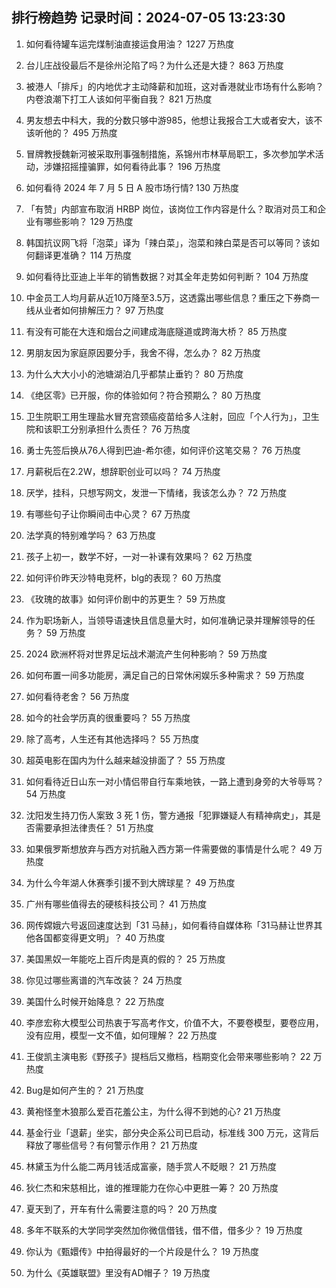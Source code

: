 
## 排行榜趋势 记录时间：2024-07-05 13:23:30
  
  1. 如何看待罐车运完煤制油直接运食用油？ 1227 万热度
    
  2. 台儿庄战役最后不是徐州沦陷了吗？为什么还是大捷？ 863 万热度
    
  3. 被港人「排斥」的内地优才主动降薪和加班，这对香港就业市场有什么影响？内卷浪潮下打工人该如何平衡自我？ 821 万热度
    
  4. 男友想去中科大，我的分数只够中游985，他想让我报合工大或者安大，该不该听他的？ 495 万热度
    
  5. 冒牌教授魏新河被采取刑事强制措施，系锦州市林草局职工，多次参加学术活动，涉嫌招摇撞骗罪，如何看待此事？ 196 万热度
    
  6. 如何看待 2024 年 7 月 5 日 A 股市场行情? 130 万热度
    
  7. 「有赞」内部宣布取消 HRBP 岗位，该岗位工作内容是什么？取消对员工和企业有哪些影响？ 129 万热度
    
  8. 韩国抗议网飞将「泡菜」译为「辣白菜」，泡菜和辣白菜是否可以等同？该如何翻译更准确？ 114 万热度
    
  9. 如何看待比亚迪上半年的销售数据？对其全年走势如何判断？ 104 万热度
    
  10. 中金员工人均月薪从近10万降至3.5万，这透露出哪些信息？重压之下券商一线从业者如何排解压力？ 97 万热度
    
  11. 有没有可能在大连和烟台之间建成海底隧道或跨海大桥？ 85 万热度
    
  12. 男朋友因为家庭原因要分手，我舍不得，怎么办？ 82 万热度
    
  13. 为什么大大小小的池塘湖泊几乎都禁止垂钓？ 80 万热度
    
  14. 《绝区零》已开服，你的体验如何？符合预期么？ 80 万热度
    
  15. 卫生院职工用生理盐水冒充宫颈癌疫苗给多人注射，回应「个人行为」，卫生院和该职工分别承担什么责任？ 76 万热度
    
  16. 勇士先签后换从76人得到巴迪-希尔德，如何评价这笔交易？ 76 万热度
    
  17. 月薪税后在2.2W，想辞职创业可以吗？ 74 万热度
    
  18. 厌学，挂科，只想写网文，发泄一下情绪，我该怎么办？ 72 万热度
    
  19. 有哪些句子让你瞬间击中心灵？ 67 万热度
    
  20. 法学真的特别难学吗？ 63 万热度
    
  21. 孩子上初一，数学不好，一对一补课有效果吗？ 62 万热度
    
  22. 如何评价昨天沙特电竞杯，blg的表现？ 60 万热度
    
  23. 《玫瑰的故事》如何评价剧中的苏更生？ 59 万热度
    
  24. 作为职场新人，当领导语速快且信息量大时，如何准确记录并理解领导的任务？ 59 万热度
    
  25. 2024 欧洲杯将对世界足坛战术潮流产生何种影响？ 59 万热度
    
  26. 如何布置一间多功能房，满足自己的日常休闲娱乐多种需求？ 59 万热度
    
  27. 如何看待老舍？ 56 万热度
    
  28. 如今的社会学历真的很重要吗？ 55 万热度
    
  29. 除了高考，人生还有其他选择吗？ 55 万热度
    
  30. 超英电影在国内为什么越来越没排面了？ 55 万热度
    
  31. 如何看待近日山东一对小情侣带自行车乘地铁，一路上遭到身旁的大爷辱骂？ 54 万热度
    
  32. 沈阳发生持刀伤人案致 3 死 1 伤，警方通报「犯罪嫌疑人有精神病史」，其是否需要承担法律责任？ 51 万热度
    
  33. 如果俄罗斯想放弃与西方对抗融入西方第一件需要做的事情是什么呢？ 49 万热度
    
  34. 为什么今年湖人休赛季引援不到大牌球星？ 49 万热度
    
  35. 广州有哪些值得去的硬核科技公司？ 41 万热度
    
  36. 网传嫦娥六号返回速度达到「31 马赫」，如何看待自媒体称「31马赫让世界其他各国都变得更文明」？ 40 万热度
    
  37. 美国黑奴一年能吃上百斤肉是真的假的？ 25 万热度
    
  38. 你见过哪些离谱的汽车改装？ 24 万热度
    
  39. 美国什么时候开始降息？ 22 万热度
    
  40. 李彦宏称大模型公司热衷于写高考作文，价值不大，不要卷模型，要卷应用，没有应用，模型一文不值，如何理解？ 22 万热度
    
  41. 王俊凯主演电影《野孩子》提档后又撤档，档期变化会带来哪些影响？ 22 万热度
    
  42. Bug是如何产生的？ 21 万热度
    
  43. 黄袍怪奎木狼那么爱百花羞公主，为什么得不到她的心? 21 万热度
    
  44. 基金行业「退薪」坐实，部分央企系公司已启动，标准线 300 万元，这背后释放了哪些信号？有何警示作用？ 21 万热度
    
  45. 林黛玉为什么能二两月钱活成富豪，随手赏人不眨眼？ 21 万热度
    
  46. 狄仁杰和宋慈相比，谁的推理能力在你心中更胜一筹？ 20 万热度
    
  47. 夏天到了，开车有什么需要注意的吗？ 20 万热度
    
  48. 多年不联系的大学同学突然加你微信借钱，借不借，借多少？ 19 万热度
    
  49. 你认为《甄嬛传》中拍得最好的一个片段是什么？ 19 万热度
    
  50. 为什么《英雄联盟》里没有AD帽子？ 19 万热度
    